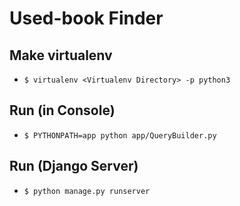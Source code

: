 # Used-book Finder

## Make virtualenv
 - ```$ virtualenv <Virtualenv Directory> -p python3```

## Run (in Console)
 - ```$ PYTHONPATH=app python app/QueryBuilder.py```

## Run (Django Server)
 - ```$ python manage.py runserver```
